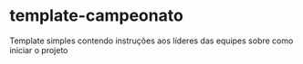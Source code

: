 # template-campeonato
Template simples contendo instruções aos líderes das equipes sobre como iniciar o projeto
